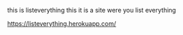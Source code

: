 this is listeverything this it is a site were you list everything

https://listeverything.herokuapp.com/
